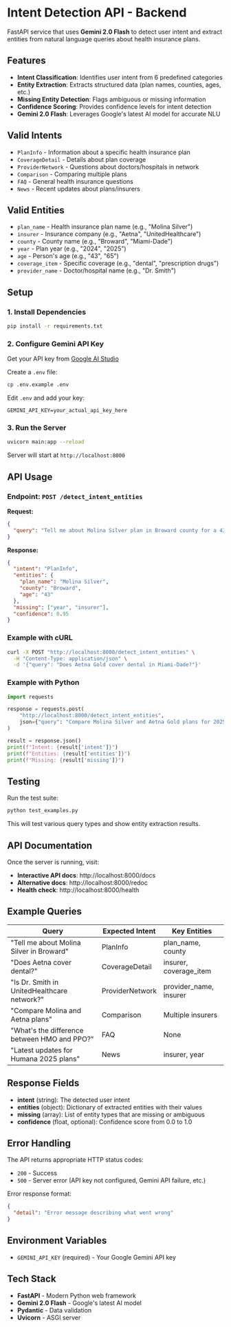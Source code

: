 # Intent Detection API - Backend

FastAPI service that uses **Gemini 2.0 Flash** to detect user intent and extract entities from natural language queries about health insurance plans.

## Features

- **Intent Classification**: Identifies user intent from 6 predefined categories
- **Entity Extraction**: Extracts structured data (plan names, counties, ages, etc.)
- **Missing Entity Detection**: Flags ambiguous or missing information
- **Confidence Scoring**: Provides confidence levels for intent detection
- **Gemini 2.0 Flash**: Leverages Google's latest AI model for accurate NLU

## Valid Intents

- `PlanInfo` - Information about a specific health insurance plan
- `CoverageDetail` - Details about plan coverage
- `ProviderNetwork` - Questions about doctors/hospitals in network
- `Comparison` - Comparing multiple plans
- `FAQ` - General health insurance questions
- `News` - Recent updates about plans/insurers

## Valid Entities

- `plan_name` - Health insurance plan name (e.g., "Molina Silver")
- `insurer` - Insurance company (e.g., "Aetna", "UnitedHealthcare")
- `county` - County name (e.g., "Broward", "Miami-Dade")
- `year` - Plan year (e.g., "2024", "2025")
- `age` - Person's age (e.g., "43", "65")
- `coverage_item` - Specific coverage (e.g., "dental", "prescription drugs")
- `provider_name` - Doctor/hospital name (e.g., "Dr. Smith")

## Setup

### 1. Install Dependencies

```bash
pip install -r requirements.txt
```

### 2. Configure Gemini API Key

Get your API key from [Google AI Studio](https://aistudio.google.com/app/apikey)

Create a `.env` file:

```bash
cp .env.example .env
```

Edit `.env` and add your key:

```
GEMINI_API_KEY=your_actual_api_key_here
```

### 3. Run the Server

```bash
uvicorn main:app --reload
```

Server will start at `http://localhost:8000`

## API Usage

### Endpoint: `POST /detect_intent_entities`

**Request:**

```json
{
  "query": "Tell me about Molina Silver plan in Broward county for a 43 year old"
}
```

**Response:**

```json
{
  "intent": "PlanInfo",
  "entities": {
    "plan_name": "Molina Silver",
    "county": "Broward",
    "age": "43"
  },
  "missing": ["year", "insurer"],
  "confidence": 0.95
}
```

### Example with cURL

```bash
curl -X POST "http://localhost:8000/detect_intent_entities" \
  -H "Content-Type: application/json" \
  -d '{"query": "Does Aetna Gold cover dental in Miami-Dade?"}'
```

### Example with Python

```python
import requests

response = requests.post(
    "http://localhost:8000/detect_intent_entities",
    json={"query": "Compare Molina Silver and Aetna Gold plans for 2025"}
)

result = response.json()
print(f"Intent: {result['intent']}")
print(f"Entities: {result['entities']}")
print(f"Missing: {result['missing']}")
```

## Testing

Run the test suite:

```bash
python test_examples.py
```

This will test various query types and show entity extraction results.

## API Documentation

Once the server is running, visit:

- **Interactive API docs**: http://localhost:8000/docs
- **Alternative docs**: http://localhost:8000/redoc
- **Health check**: http://localhost:8000/health

## Example Queries

| Query | Expected Intent | Key Entities |
|-------|----------------|--------------|
| "Tell me about Molina Silver in Broward" | PlanInfo | plan_name, county |
| "Does Aetna cover dental?" | CoverageDetail | insurer, coverage_item |
| "Is Dr. Smith in UnitedHealthcare network?" | ProviderNetwork | provider_name, insurer |
| "Compare Molina and Aetna plans" | Comparison | Multiple insurers |
| "What's the difference between HMO and PPO?" | FAQ | None |
| "Latest updates for Humana 2025 plans" | News | insurer, year |

## Response Fields

- **intent** (string): The detected user intent
- **entities** (object): Dictionary of extracted entities with their values
- **missing** (array): List of entity types that are missing or ambiguous
- **confidence** (float, optional): Confidence score from 0.0 to 1.0

## Error Handling

The API returns appropriate HTTP status codes:

- `200` - Success
- `500` - Server error (API key not configured, Gemini API failure, etc.)

Error response format:

```json
{
  "detail": "Error message describing what went wrong"
}
```

## Environment Variables

- `GEMINI_API_KEY` (required) - Your Google Gemini API key

## Tech Stack

- **FastAPI** - Modern Python web framework
- **Gemini 2.0 Flash** - Google's latest AI model
- **Pydantic** - Data validation
- **Uvicorn** - ASGI server

